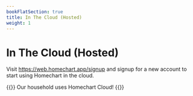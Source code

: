 ```yaml
---
bookFlatSection: true
title: In The Cloud (Hosted)
weight: 1
---
```


# In The Cloud (Hosted)

Visit https://web.homechart.app/signup and signup for a new account to start using Homechart in the cloud.

{{<hint info>}}
Our household uses Homechart Cloud!
{{</hint>}}
